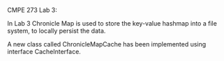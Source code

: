 CMPE 273 Lab 3:

In Lab 3 Chronicle Map is used to store the key-value hashmap into a file system, to locally persist the data.

A new class called ChronicleMapCache has been implemented using interface CacheInterface. 